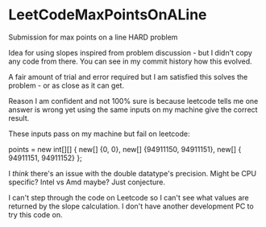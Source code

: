 # LeetCodeMaxPointsOnALine
Submission for max points on a line HARD problem

Idea for using slopes inspired from problem discussion - but I didn't copy any code from there. You can see in my commit history how this evolved.

A fair amount of trial and error required but I am satisfied this solves the problem - or as close as it can get.

Reason I am confident and not 100% sure is because leetcode tells me one answer is wrong yet using the same inputs on my machine give the correct result.

These inputs pass on my machine but fail on leetcode:

points = new int[][]
        {
            new[] {0, 0},
            new[] {94911150, 94911151},
            new[] { 94911151, 94911152}
        };

I *think* there's an issue with the double datatype's precision. Might be CPU specific?  Intel vs Amd maybe?  Just conjecture.

I can't step through the code on Leetcode so I can't see what values are returned by the slope calculation. I don't have another development PC to try this code on. 



 
